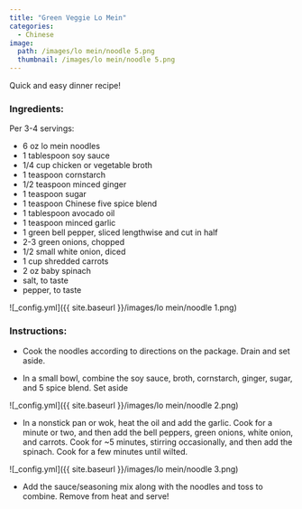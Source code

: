 ```yaml
---
title: "Green Veggie Lo Mein"
categories:
  - Chinese
image:
  path: /images/lo mein/noodle 5.png
  thumbnail: /images/lo mein/noodle 5.png
---
```


Quick and easy dinner recipe! 

### Ingredients:

Per 3-4 servings:

* 6 oz lo mein noodles
* 1 tablespoon soy sauce
* 1/4 cup chicken or vegetable broth
* 1 teaspoon cornstarch
* 1/2 teaspoon minced ginger
* 1 teaspoon sugar
* 1 teaspoon Chinese five spice blend
* 1 tablespoon avocado oil
* 1 teaspoon minced garlic
* 1 green bell pepper, sliced lengthwise and cut in half
* 2-3 green onions, chopped 
* 1/2 small white onion, diced
* 1 cup shredded carrots
* 2 oz baby spinach
* salt, to taste
* pepper, to taste

![_config.yml]({{ site.baseurl }}/images/lo mein/noodle 1.png)

### Instructions:

* Cook the noodles according to directions on the package. Drain and set aside.

* In a small bowl, combine the soy sauce, broth, cornstarch, ginger, sugar, and 5 spice blend. Set aside

![_config.yml]({{ site.baseurl }}/images/lo mein/noodle 2.png)

* In a nonstick pan or wok, heat the oil and add the garlic. Cook for a minute or two, and then add the bell peppers, green onions, white onion, and carrots. Cook for ~5 minutes, stirring occasionally, and then add the spinach. Cook for a few minutes until wilted.

![_config.yml]({{ site.baseurl }}/images/lo mein/noodle 3.png)

* Add the sauce/seasoning mix along with the noodles and toss to combine. Remove from heat and serve!

